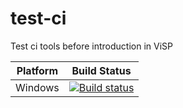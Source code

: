 # test-ci
Test ci tools before introduction in ViSP


Platform | Build Status |
-------- | ------------ |
Windows | [![Build status](https://ci.appveyor.com/api/projects/status/ud2wv1g4gmphqpbq?svg=true)](https://ci.appveyor.com/project/fspindle/test-ci/branch/master) |
